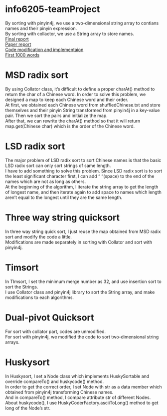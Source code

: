 # info6205-teamProject

By sorting with pinyin4j, we use a two-dimensional string array to contians names and their pinyin expression.<br>
By sorting with collactor, we use a String array to store names.<br>
<a href= https://github.com/carlruan/info6205-teamProject/blob/master/report/INFO6205-FinalReport.docx> Final report </a><br>
<a href= https://github.com/carlruan/info6205-teamProject/blob/master/report/Paper%20report.docx> Paper report </a><br>
<a href= https://github.com/carlruan/info6205-teamProject/blob/master/report/code%20report.docx> Code modification and implementaion</a><br>
<a href=https://github.com/carlruan/info6205-teamProject/blob/master/report/firstThousandWords.txt> First 1000 words </a><br>


# MSD radix sort
By using Collator class, it’s difficult to define a proper charAt() method to return the char of a Chinese word. In order to solve this problem, we designed a map to keep each Chinese word and their order.<br>
At first, we obtained each Chinese word from shuffledChinese.txt and store themselves and their pinyin String transformed from pinyin4j in a key-value pair. Then we sort the pairs and initialize the map. <br>
After that, we can rewrite the charAt() method so that it will return map.get(Chinese char) which is the order of the Chinese word.<br>
    
# LSD radix sort
The major problem of LSD radix sort to sort Chinese names is that the basic LSD radix sort can only sort strings of same length. <br>
I have to add something to solve this problem. Since LSD radix sort is to sort the least significant character first, I can add “ “(space) to the end of the names which are not as long as others. <br>
At the beginning of the algorithm, I iterate the string array to get the length of longest name, and then iterate again to add space to names which length aren’t equal to the longest until they are the same length.<br>

# Three way string quicksort
In three way string quick sort, I just reuse the map obtained from MSD radix sort and modify the code a little. <br>
Modifications are made separately in sorting with Collator and sort with pinyin4j.<br>

# Timsort
In TImsort, I set the minimum merge number as 32, and use insertion sort to sort the Strings. <br>
I use Collator class and pinyin4j library to sort the String array, and make modifications to each algorithms.<br>

# Dual-pivot Quicksort
For sort with collator part, codes are unmodified.<br>
For sort with pinyin4j, we modified the code to sort two-dimensional string arrays.<br>

# Huskysort
In Huskysort, I set a Node class which implements HuskySortable and override compareTo() and huskycode() method. <br>
In order to get the correct order, I set Node with str as a data member which obtained from pinyin4j transforming Chinese names. <br>
And in compareTo() method, I compare attribute str of different Nodes. About huskycode(), I use HuskyCoderFactory.asciiToLong() method to get long of the Node’s str.<br>
